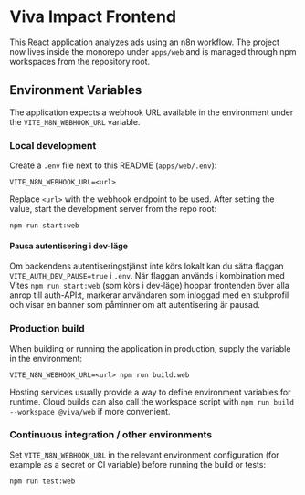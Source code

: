 # Viva Impact Frontend

This React application analyzes ads using an n8n workflow. The project now lives
inside the monorepo under `apps/web` and is managed through npm workspaces from
the repository root.

## Environment Variables

The application expects a webhook URL available in the environment under the
`VITE_N8N_WEBHOOK_URL` variable.

### Local development

Create a `.env` file next to this README (`apps/web/.env`):

```
VITE_N8N_WEBHOOK_URL=<url>
```

Replace `<url>` with the webhook endpoint to be used. After setting the value,
start the development server from the repo root:

```
npm run start:web
```

#### Pausa autentisering i dev-läge

Om backendens autentiseringstjänst inte körs lokalt kan du sätta flaggan
`VITE_AUTH_DEV_PAUSE=true` i `.env`. När flaggan används i kombination med
Vites `npm run start:web` (som körs i dev-läge) hoppar frontenden över alla
anrop till auth-API:t, markerar användaren som inloggad med en stubprofil och
visar en banner som påminner om att autentisering är pausad.

### Production build

When building or running the application in production, supply the variable in
the environment:

```
VITE_N8N_WEBHOOK_URL=<url> npm run build:web
```

Hosting services usually provide a way to define environment variables for
runtime. Cloud builds can also call the workspace script with
`npm run build --workspace @viva/web` if more convenient.

### Continuous integration / other environments

Set `VITE_N8N_WEBHOOK_URL` in the relevant environment configuration (for
example as a secret or CI variable) before running the build or tests:

```
npm run test:web
```
